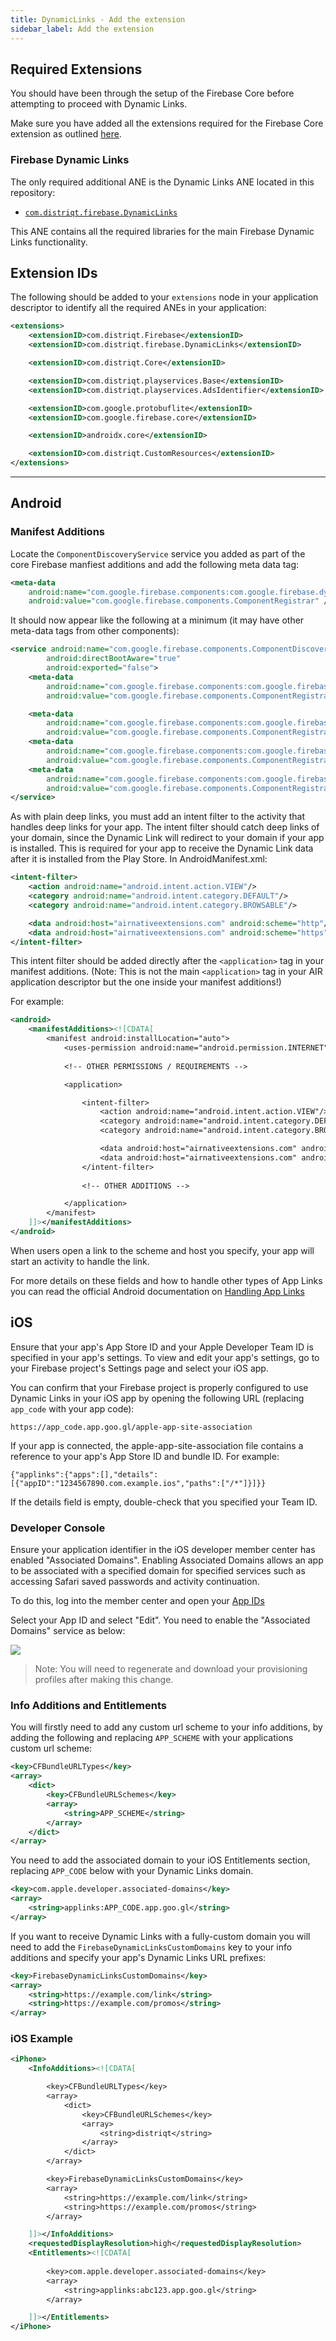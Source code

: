 ```yaml
---
title: DynamicLinks - Add the extension
sidebar_label: Add the extension
---
```



## Required Extensions

You should have been through the setup of the Firebase Core before attempting to proceed with Dynamic Links.

Make sure you have added all the extensions required for the Firebase Core extension as outlined [here](../core/add-the-extensions).


### Firebase Dynamic Links

The only required additional ANE is the Dynamic Links ANE located in this repository:

- [`com.distriqt.firebase.DynamicLinks`](https://github.com/distriqt/ANE-Firebase/raw/master/lib/com.distriqt.firebase.DynamicLinks.ane)

This ANE contains all the required libraries for the main Firebase Dynamic Links functionality.



## Extension IDs

The following should be added to your `extensions` node in your application descriptor to identify all the required ANEs in your application:

```xml
<extensions>
	<extensionID>com.distriqt.Firebase</extensionID>
	<extensionID>com.distriqt.firebase.DynamicLinks</extensionID>

	<extensionID>com.distriqt.Core</extensionID>

	<extensionID>com.distriqt.playservices.Base</extensionID>
    <extensionID>com.distriqt.playservices.AdsIdentifier</extensionID>

	<extensionID>com.google.protobuflite</extensionID>
	<extensionID>com.google.firebase.core</extensionID>

	<extensionID>androidx.core</extensionID>

	<extensionID>com.distriqt.CustomResources</extensionID>
</extensions>
```



---

## Android 

### Manifest Additions

Locate the `ComponentDiscoveryService` service you added as part of the core Firebase manfiest additions and add the following meta data tag:

```xml
<meta-data
	android:name="com.google.firebase.components:com.google.firebase.dynamiclinks.internal.FirebaseDynamicLinkRegistrar"
	android:value="com.google.firebase.components.ComponentRegistrar" />
```


It should now appear like the following at a minimum (it may have other meta-data tags from other components):

```xml
<service android:name="com.google.firebase.components.ComponentDiscoveryService" 
        android:directBootAware="true"
        android:exported="false">
    <meta-data
		android:name="com.google.firebase.components:com.google.firebase.dynamiclinks.internal.FirebaseDynamicLinkRegistrar"
		android:value="com.google.firebase.components.ComponentRegistrar" />

    <meta-data
        android:name="com.google.firebase.components:com.google.firebase.analytics.connector.internal.AnalyticsConnectorRegistrar"
        android:value="com.google.firebase.components.ComponentRegistrar" />
    <meta-data
        android:name="com.google.firebase.components:com.google.firebase.installations.FirebaseInstallationsRegistrar"
        android:value="com.google.firebase.components.ComponentRegistrar" />
    <meta-data
        android:name="com.google.firebase.components:com.google.firebase.dynamicloading.DynamicLoadingRegistrar"
        android:value="com.google.firebase.components.ComponentRegistrar" />
</service>
```



As with plain deep links, you must add an intent filter to the activity that handles deep links for your app. 
The intent filter should catch deep links of your domain, since the Dynamic Link will redirect to your domain 
if your app is installed. This is required for your app to receive the Dynamic Link data after it is installed 
from the Play Store. In AndroidManifest.xml:


```xml
<intent-filter>
	<action android:name="android.intent.action.VIEW"/>
	<category android:name="android.intent.category.DEFAULT"/>
	<category android:name="android.intent.category.BROWSABLE"/>

	<data android:host="airnativeextensions.com" android:scheme="http"/>
	<data android:host="airnativeextensions.com" android:scheme="https"/>
</intent-filter>
```

This intent filter should be added directly after the `<application>` tag in your manifest additions. 
(Note: This is not the main `<application>` tag in your AIR application descriptor but the one inside 
your manifest additions!) 

For example:

```xml
<android>
	<manifestAdditions><![CDATA[
		<manifest android:installLocation="auto">
			<uses-permission android:name="android.permission.INTERNET"/>
			
			<!-- OTHER PERMISSIONS / REQUIREMENTS -->

			<application>

				<intent-filter>
					<action android:name="android.intent.action.VIEW"/>
					<category android:name="android.intent.category.DEFAULT"/>
					<category android:name="android.intent.category.BROWSABLE"/>

					<data android:host="airnativeextensions.com" android:scheme="http"/>
					<data android:host="airnativeextensions.com" android:scheme="https"/>
				</intent-filter>
			
				<!-- OTHER ADDITIONS -->

			</application>
		</manifest>
	]]></manifestAdditions>
</android>
```


When users open a link to the scheme and host you specify, your app will start an activity to handle the link.

For more details on these fields and how to handle other types of App Links you can
read the official Android documentation on [Handling App Links](https://developer.android.com/training/app-links/index.html)



## iOS 

Ensure that your app's App Store ID and your Apple Developer Team ID is specified in your app's settings. To view and edit your app's settings, go to your Firebase project's Settings page and select your iOS app.

You can confirm that your Firebase project is properly configured to use Dynamic Links in your iOS app by opening the following URL (replacing `app_code` with your app code):

```
https://app_code.app.goo.gl/apple-app-site-association
```

If your app is connected, the apple-app-site-association file contains a reference to your app's App Store ID and bundle ID. For example:

```
{"applinks":{"apps":[],"details":[{"appID":"1234567890.com.example.ios","paths":["/*"]}]}}
```

If the details field is empty, double-check that you specified your Team ID.




### Developer Console


Ensure your application identifier in the iOS developer member center has enabled "Associated Domains".
Enabling Associated Domains allows an app to be associated with a specified domain for specified services
such as accessing Safari saved passwords and activity continuation.

To do this, log into the member center and open your [App IDs](https://developer.apple.com/account/ios/identifier/bundle)

Select your App ID and select "Edit". You need to enable the "Associated Domains" service as below:

![](images/dynamiclinks-ios-associateddomains.png)

>
> Note: You will need to regenerate and download your provisioning profiles after making this change. 
>


### Info Additions and Entitlements

You will firstly need to add any custom url scheme to your info additions, by adding
the following and replacing `APP_SCHEME` with your applications custom url scheme:

```xml
<key>CFBundleURLTypes</key>
<array>
	<dict>
		<key>CFBundleURLSchemes</key>
		<array>
			<string>APP_SCHEME</string>
		</array>
	</dict>
</array>
```

You need to add the associated domain to your iOS Entitlements section, replacing 
`APP_CODE` below with your Dynamic Links domain.

```xml
<key>com.apple.developer.associated-domains</key>
<array>
	<string>applinks:APP_CODE.app.goo.gl</string>
</array>
```

If you want to receive Dynamic Links with a fully-custom domain you will need to add the `FirebaseDynamicLinksCustomDomains` key to your info additions and specify your app's Dynamic Links URL prefixes:

```xml
<key>FirebaseDynamicLinksCustomDomains</key>
<array>
	<string>https://example.com/link</string>
	<string>https://example.com/promos</string>
</array>
```


### iOS Example

```xml
<iPhone>
	<InfoAdditions><![CDATA[

		<key>CFBundleURLTypes</key>
		<array>
			<dict>
				<key>CFBundleURLSchemes</key>
				<array>
					<string>distriqt</string>
				</array>
			</dict>
		</array>

		<key>FirebaseDynamicLinksCustomDomains</key>
		<array>
			<string>https://example.com/link</string>
			<string>https://example.com/promos</string>
		</array>

	]]></InfoAdditions>
	<requestedDisplayResolution>high</requestedDisplayResolution>
	<Entitlements><![CDATA[
		
		<key>com.apple.developer.associated-domains</key>
		<array>
			<string>applinks:abc123.app.goo.gl</string>
		</array>

	]]></Entitlements>
</iPhone>
```




